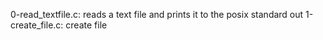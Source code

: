 0-read_textfile.c: reads a text file and prints it to the posix standard out
1-create_file.c: create file
